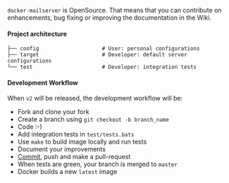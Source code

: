 `docker-mailserver` is OpenSource. That means that you can contribute on enhancements, bug fixing or improving the documentation in the Wiki.

#### Project architecture

    ├── config                    # User: personal configurations
    ├── target                    # Developer: default server configurations
    └── test                      # Developer: integration tests

#### Development Workflow

When `v2` will be released, the development workflow will be:

- Fork and clone your fork
- Create a branch using `git checkout -b branch_name`
- Code :-)
- Add integration tests in `test/tests.bats`
- Use `make` to build image locally and run tests
- Document your improvements
- [Commit](https://help.github.com/articles/closing-issues-via-commit-messages/), push and make a pull-request
- When tests are green, your branch is merged to `master`
- Docker builds a new `latest` image

